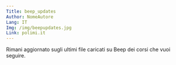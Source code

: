 ```yaml
---
Title: beep_updates
Author: NomeAutore
Lang: IT
Img: /img/beepupdates.jpg
Link: polimi.it
---
```

Rimani aggiornato sugli ultimi file caricati su Beep dei corsi che vuoi seguire.

